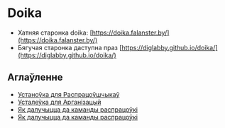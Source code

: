 # Doika

- Хатняя старонка doika: [https://doika.falanster.by/](https://doika.falanster.by/)
- Бягучая старонка даступна праз [https://diglabby.github.io/doika/](https://diglabby.github.io/doika/)

## Аглаўленне
- [Устаноўка для Распрацоўшчыкаў](/docs/how-to-install-for-dev.md)
- [Усталеўка для Арганізацый](/docs/how-to-install-to-for-organisations.md)
- [Як далучыцца да каманды распрацоўкі](/docs/how-to-join-team.md)
- [Як далучыцца да каманды распрацоўкі](/docs/how-to-join-team.md)

